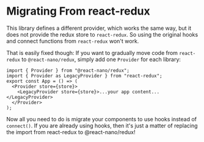 # Migrating From react-redux

This library defines a different provider, which works the same way, but it does not provide the redux store to `react-redux`.
So using the original hooks and connect functions from `react-redux` won't work.

That is easily fixed though: If you want to gradually move code from `react-redux` to `@react-nano/redux`, simply add one `Provider` for each library:

```tsx
import { Provider } from "@react-nano/redux";
import { Provider as LegacyProvider } from "react-redux";
export const App = () => (
  <Provider store={store}>
    <LegacyProvider store={store}>...your app content...</LegacyProvider>
  </Provider>
);
```

Now all you need to do is migrate your components to use hooks instead of `connect()`. If you are already using hooks, then it's just a matter of replacing the import from react-redux to @react-nano/redux!
